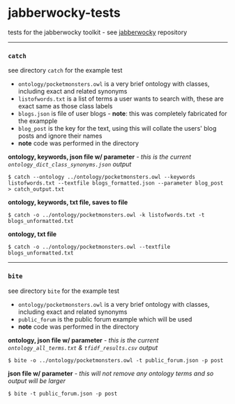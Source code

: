 # jabberwocky-tests
tests for the jabberwocky toolkit - see [jabberwocky](https://github.com/sap218/jabberwocky) repository

---

### `catch`
see directory `catch` for the example test
* `ontology/pocketmonsters.owl` is a very brief ontology with classes, including exact and related synonyms
* `listofwords.txt` is a list of terms a user wants to search with, these are exact same as those class labels
* `blogs.json` is file of user blogs - **note**: this was completely fabricated for the exampple
* `blog_post` is the key for the text, using this will collate the users' blog posts and ignore their names
* **note** code was performed in the directory


**ontology, keywords, json file w/ parameter** - *this is the current `ontology_dict_class_synonyms.json` output* 

`$ catch --ontology ../ontology/pocketmonsters.owl --keywords listofwords.txt --textfile blogs_formatted.json --parameter blog_post > catch_output.txt`


**ontology, keywords, txt file, saves to file**

`$ catch -o ../ontology/pocketmonsters.owl -k listofwords.txt -t blogs_unformatted.txt`


**ontology, txt file**

`$ catch -o ../ontology/pocketmonsters.owl --textfile blogs_unformatted.txt`


---


### `bite`
see directory `bite` for the example test
* `ontology/pocketmonsters.owl` is a very brief ontology with classes, including exact and related synonyms
* `public_forum` is the public forum example which will be used
* **note** code was performed in the directory

**ontology, json file w/ parameter** - *this is the current `ontology_all_terms.txt` & `tfidf_results.csv` output* 

`$ bite -o ../ontology/pocketmonsters.owl -t public_forum.json -p post`


**json file w/ parameter** - *this will not remove any ontology terms and so output will be larger*

`$ bite -t public_forum.json -p post`
